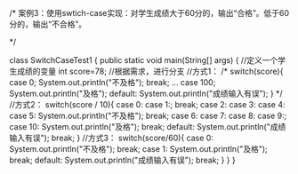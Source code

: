 /*
案例3：使用swtich-case实现：对学生成绩大于60分的，输出“合格”。低于60分的，输出“不合格”。


*/

class SwitchCaseTest1
{
 	public static void main(String[] args)
	{
		//定义一个学生成绩的变量
		int score=78;
		//根据需求，进行分支
		//方式1：
		/*
		switch(score){
			case 0;
			System.out.println("不及格");
			break;
			...
			case 100;
			System.out.println("及格");
		default:
			System.out.println("成绩输入有误");
			}
		*/
		//方式2：
		switch(score / 10){
			case 0:
			case 1:;
			break;
			case 2:
			case 3:
			case 4:
			case 5:
			System.out.println("不及格");
			break;
			case 6:
			case 7:
			case 8:
			case 9:;
			case 10:
			System.out.println("及格");
			break;
			default:
			System.out.println("成绩输入有误");
			break;
		}
		//方式3：
		switch(score/60){
			case 0:
			System.out.println("不及格");
			break;
			case 1:
			System.out.println("及格");
			break;
			default:
			System.out.println("成绩输入有误");
			break;
		}
	}
}